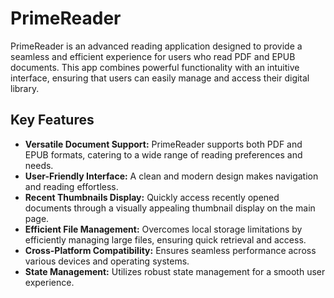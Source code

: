 # PrimeReader

PrimeReader is an advanced reading application designed to provide a seamless and efficient experience for users who read PDF and EPUB documents. This app combines powerful functionality with an intuitive interface, ensuring that users can easily manage and access their digital library.

## Key Features

- **Versatile Document Support:** PrimeReader supports both PDF and EPUB formats, catering to a wide range of reading preferences and needs.
- **User-Friendly Interface:** A clean and modern design makes navigation and reading effortless.
- **Recent Thumbnails Display:** Quickly access recently opened documents through a visually appealing thumbnail display on the main page.
- **Efficient File Management:** Overcomes local storage limitations by efficiently managing large files, ensuring quick retrieval and access.
- **Cross-Platform Compatibility:** Ensures seamless performance across various devices and operating systems.
- **State Management:** Utilizes robust state management for a smooth user experience.
